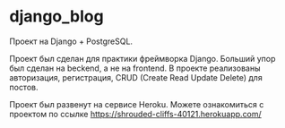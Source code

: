 # django_blog
Проект на Django + PostgreSQL.

Проект был сделан для практики фреймворка Django. Больший упор был сделан на beckend, а не на frontend. В проекте реализованы авторизация, регистрация, CRUD (Create Read Update Delete) для постов.

Проект был развенут на сервисе Heroku. 
Можете ознакомиться с проектом по ссылке https://shrouded-cliffs-40121.herokuapp.com/
